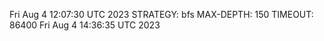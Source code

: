 Fri Aug  4 12:07:30 UTC 2023
STRATEGY: bfs
MAX-DEPTH: 150
TIMEOUT: 86400
Fri Aug  4 14:36:35 UTC 2023
